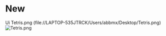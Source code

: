 # New
Ui
Tetris.png (file://LAPTOP-535JTRCK/Users/abbmx/Desktop/Tetris.png)
![Tetris.png](https://github.com/[XAUBRO]/[Tetris-game-new-UI]/blob/[Main]Tetris.png?raw=true)
